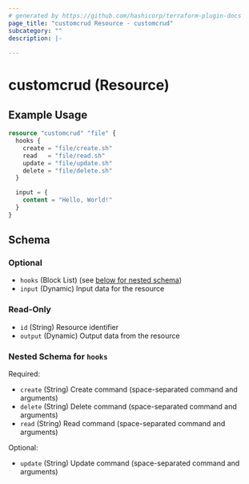 ```yaml
---
# generated by https://github.com/hashicorp/terraform-plugin-docs
page_title: "customcrud Resource - customcrud"
subcategory: ""
description: |-
  
---
```


# customcrud (Resource)



## Example Usage

```terraform
resource "customcrud" "file" {
  hooks {
    create = "file/create.sh"
    read   = "file/read.sh"
    update = "file/update.sh"
    delete = "file/delete.sh"
  }

  input = {
    content = "Hello, World!"
  }
}
```

<!-- schema generated by tfplugindocs -->
## Schema

### Optional

- `hooks` (Block List) (see [below for nested schema](#nestedblock--hooks))
- `input` (Dynamic) Input data for the resource

### Read-Only

- `id` (String) Resource identifier
- `output` (Dynamic) Output data from the resource

<a id="nestedblock--hooks"></a>
### Nested Schema for `hooks`

Required:

- `create` (String) Create command (space-separated command and arguments)
- `delete` (String) Delete command (space-separated command and arguments)
- `read` (String) Read command (space-separated command and arguments)

Optional:

- `update` (String) Update command (space-separated command and arguments)
